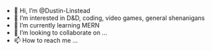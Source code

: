 - 👋 Hi, I’m @Dustin-Linstead
- 👀 I’m interested in D&D, coding, video games, general shenanigans
- 🌱 I’m currently learning MERN
- 💞️ I’m looking to collaborate on ...
- 📫 How to reach me ...

<!---
Dustin-Linstead/Dustin-Linstead is a ✨ special ✨ repository because its `README.md` (this file) appears on your GitHub profile.
You can click the Preview link to take a look at your changes.
--->
